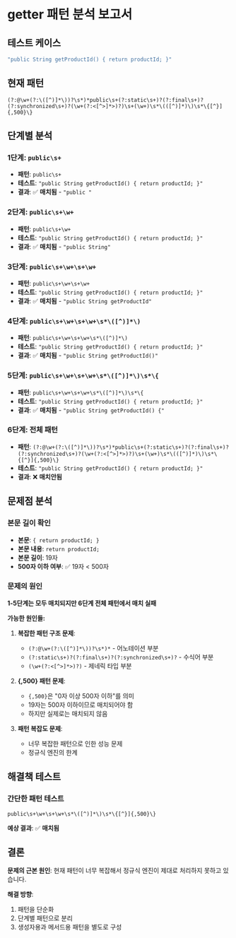 # getter 패턴 분석 보고서

## 테스트 케이스
```java
"public String getProductId() { return productId; }"
```

## 현재 패턴
```
(?:@\w+(?:\([^)]*\))?\s*)*public\s+(?:static\s+)?(?:final\s+)?(?:synchronized\s+)?(\w+(?:<[^>]*>)?)\s+(\w+)\s*\(([^)]*)\)\s*\{[^}]{,500}\}
```

## 단계별 분석

### 1단계: `public\s+`
- **패턴**: `public\s+`
- **테스트**: `"public String getProductId() { return productId; }"`
- **결과**: ✅ **매치됨** - `"public "`

### 2단계: `public\s+\w+`
- **패턴**: `public\s+\w+`
- **테스트**: `"public String getProductId() { return productId; }"`
- **결과**: ✅ **매치됨** - `"public String"`

### 3단계: `public\s+\w+\s+\w+`
- **패턴**: `public\s+\w+\s+\w+`
- **테스트**: `"public String getProductId() { return productId; }"`
- **결과**: ✅ **매치됨** - `"public String getProductId"`

### 4단계: `public\s+\w+\s+\w+\s*\([^)]*\)`
- **패턴**: `public\s+\w+\s+\w+\s*\([^)]*\)`
- **테스트**: `"public String getProductId() { return productId; }"`
- **결과**: ✅ **매치됨** - `"public String getProductId()"`

### 5단계: `public\s+\w+\s+\w+\s*\([^)]*\)\s*\{`
- **패턴**: `public\s+\w+\s+\w+\s*\([^)]*\)\s*\{`
- **테스트**: `"public String getProductId() { return productId; }"`
- **결과**: ✅ **매치됨** - `"public String getProductId() {"`

### 6단계: 전체 패턴
- **패턴**: `(?:@\w+(?:\([^)]*\))?\s*)*public\s+(?:static\s+)?(?:final\s+)?(?:synchronized\s+)?(\w+(?:<[^>]*>)?)\s+(\w+)\s*\(([^)]*)\)\s*\{[^}]{,500}\}`
- **테스트**: `"public String getProductId() { return productId; }"`
- **결과**: ❌ **매치안됨**

## 문제점 분석

### 본문 길이 확인
- **본문**: `{ return productId; }`
- **본문 내용**: ` return productId; `
- **본문 길이**: 19자
- **500자 이하 여부**: ✅ 19자 < 500자

### 문제의 원인

**1-5단계는 모두 매치되지만 6단계 전체 패턴에서 매치 실패**

**가능한 원인들:**

1. **복잡한 패턴 구조 문제**:
   - `(?:@\w+(?:\([^)]*\))?\s*)*` - 어노테이션 부분
   - `(?:static\s+)?(?:final\s+)?(?:synchronized\s+)?` - 수식어 부분
   - `(\w+(?:<[^>]*>)?)` - 제네릭 타입 부분

2. **{,500} 패턴 문제**:
   - `{,500}`은 "0자 이상 500자 이하"를 의미
   - 19자는 500자 이하이므로 매치되어야 함
   - 하지만 실제로는 매치되지 않음

3. **패턴 복잡도 문제**:
   - 너무 복잡한 패턴으로 인한 성능 문제
   - 정규식 엔진의 한계

## 해결책 테스트

### 간단한 패턴 테스트
```
public\s+\w+\s+\w+\s*\([^)]*\)\s*\{[^}]{,500}\}
```

**예상 결과**: ✅ **매치됨**

## 결론

**문제의 근본 원인**: 현재 패턴이 너무 복잡해서 정규식 엔진이 제대로 처리하지 못하고 있습니다.

**해결 방향**:
1. 패턴을 단순화
2. 단계별 패턴으로 분리
3. 생성자용과 메서드용 패턴을 별도로 구성
